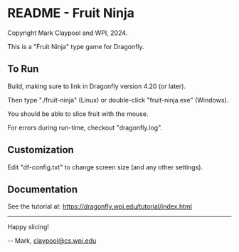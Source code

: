 # README - Fruit Ninja

Copyright Mark Claypool and WPI, 2024.

This is a "Fruit Ninja" type game for Dragonfly.


## To Run

Build, making sure to link in Dragonfly version 4.20 (or later).

Then type "./fruit-ninja" (Linux) or double-click "fruit-ninja.exe" (Windows).

You should be able to slice fruit with the mouse.

For errors during run-time, checkout "dragonfly.log".


## Customization

Edit "df-config.txt" to change screen size (and any other settings).


## Documentation

See the tutorial at: <https://dragonfly.wpi.edu/tutorial/index.html>


-------------------------

Happy slicing!

-- Mark, claypool@cs.wpi.edu
